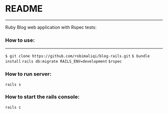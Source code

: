 # README

---

Ruby Blog web application with Rspec tests:

### How to use:

---

`$ git clone https://github.com/robimaliqi/blog-rails.git`
`$ bundle install`
`rails db:migrate RAILS_ENV=development`
`$rspec`

### How to run server:

`rails s`

### How to start the rails console:

`rails c`
